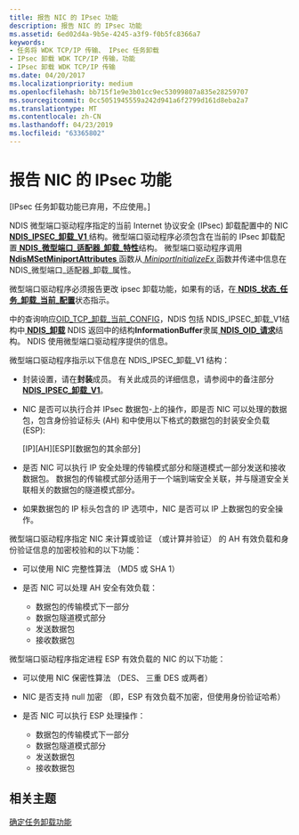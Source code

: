 ```yaml
---
title: 报告 NIC 的 IPsec 功能
description: 报告 NIC 的 IPsec 功能
ms.assetid: 6ed02d4a-9b5e-4245-a3f9-f0b5fc8366a7
keywords:
- 任务将 WDK TCP/IP 传输、 IPsec 任务卸载
- IPsec 卸载 WDK TCP/IP 传输，功能
- IPsec 卸载 WDK TCP/IP 传输
ms.date: 04/20/2017
ms.localizationpriority: medium
ms.openlocfilehash: bb715f1e9e3b01cc9ec53099807a835e28259707
ms.sourcegitcommit: 0cc5051945559a242d941a6f2799d161d8eba2a7
ms.translationtype: MT
ms.contentlocale: zh-CN
ms.lasthandoff: 04/23/2019
ms.locfileid: "63365802"
---
```

# <a name="reporting-a-nics-ipsec-capabilities"></a>报告 NIC 的 IPsec 功能

\[IPsec 任务卸载功能已弃用，不应使用。\]




NDIS 微型端口驱动程序指定的当前 Internet 协议安全 (IPsec) 卸载配置中的 NIC [ **NDIS\_IPSEC\_卸载\_V1** ](https://msdn.microsoft.com/library/windows/hardware/ff565796)结构。微型端口驱动程序必须包含在当前的 IPsec 卸载配置[ **NDIS\_微型端口\_适配器\_卸载\_特性**](https://msdn.microsoft.com/library/windows/hardware/ff565930)结构。 微型端口驱动程序调用[ **NdisMSetMiniportAttributes** ](https://msdn.microsoft.com/library/windows/hardware/ff563672)函数从[ *MiniportInitializeEx* ](https://msdn.microsoft.com/library/windows/hardware/ff559389)函数并传递中信息在 NDIS\_微型端口\_适配器\_卸载\_属性。

微型端口驱动程序必须报告更改 ipsec 卸载功能，如果有的话，在[ **NDIS\_状态\_任务\_卸载\_当前\_配置**](https://msdn.microsoft.com/library/windows/hardware/ff567424)状态指示。

中的查询响应[OID\_TCP\_卸载\_当前\_CONFIG](https://msdn.microsoft.com/library/windows/hardware/ff569805)，NDIS 包括 NDIS\_IPSEC\_卸载\_V1结构中[ **NDIS\_卸载**](https://msdn.microsoft.com/library/windows/hardware/ff566599) NDIS 返回中的结构**InformationBuffer**隶属[ **NDIS\_OID\_请求**](https://msdn.microsoft.com/library/windows/hardware/ff566710)结构。 NDIS 使用微型端口驱动程序提供的信息。

微型端口驱动程序指示以下信息在 NDIS\_IPSEC\_卸载\_V1 结构：

-   封装设置，请在**封装**成员。 有关此成员的详细信息，请参阅中的备注部分[ **NDIS\_IPSEC\_卸载\_V1**](https://msdn.microsoft.com/library/windows/hardware/ff565796)。

-   NIC 是否可以执行合并 IPsec 数据包-上的操作，即是否 NIC 可以处理的数据包，包含身份验证标头 (AH) 和中使用以下格式的数据包的封装安全负载 (ESP):

    \[IP\]\[AH\]\[ESP\]\[数据包的其余部分\]

-   是否 NIC 可以执行 IP 安全处理的传输模式部分和隧道模式一部分发送和接收数据包。 数据包的传输模式部分适用于一个端到端安全关联，并与隧道安全关联相关的数据包的隧道模式部分。

-   如果数据包的 IP 标头包含的 IP 选项中，NIC 是否可以 IP 上数据包的安全操作。

微型端口驱动程序指定 NIC 来计算或验证 （或计算并验证） 的 AH 有效负载和身份验证信息的加密校验和的以下功能：

-   可以使用 NIC 完整性算法 （MD5 或 SHA 1）

-   是否 NIC 可以处理 AH 安全有效负载：
    -   数据包的传输模式下一部分
    -   数据包隧道模式部分
    -   发送数据包
    -   接收数据包

微型端口驱动程序指定进程 ESP 有效负载的 NIC 的以下功能：

-   可以使用 NIC 保密性算法 （DES、 三重 DES 或两者）

-   NIC 是否支持 null 加密 （即，ESP 有效负载不加密，但使用身份验证哈希）

-   是否 NIC 可以执行 ESP 处理操作：
    -   数据包的传输模式下一部分
    -   数据包隧道模式部分
    -   发送数据包
    -   接收数据包

## <a name="related-topics"></a>相关主题


[确定任务卸载功能](determining-task-offload-capabilities.md)

 

 







